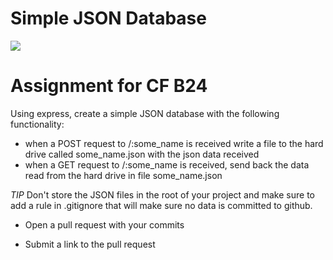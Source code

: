 <h1>Simple JSON Database</h1>

<img src='https://travis-ci.org/warmbowski/sea-b24-simple-json-database.svg?branch=assignment'/>

Assignment for CF B24
========================
Using express, create a simple JSON database with the following functionality:
* when a POST request to /:some_name is received write a file to the hard drive called some_name.json with the json data received
* when a GET request to /:some_name is received, send back the data read from the hard drive in file some_name.json 

*TIP* Don't store the JSON files in the root of your project and make sure to add a rule in .gitignore that will make sure no data is committed to github.

 

- Open a pull request with your commits

- Submit a link to the pull request